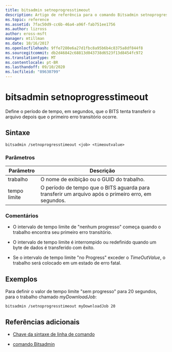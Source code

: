 ```yaml
---
title: bitsadmin setnoprogresstimeout
description: Artigo de referência para o comando Bitsadmin setnoprogresstimeout, que define o período de tempo, em segundos, que o serviço tenta transferir o arquivo depois que um erro transitório ocorre.
ms.topic: reference
ms.assetid: 7fac50d9-cc6b-46a4-a96f-fab751ee1756
ms.author: lizross
author: eross-msft
manager: mtillman
ms.date: 10/16/2017
ms.openlocfilehash: 9ffe7280e6a27d1fbc8a95b6b4c8375a8df844f8
ms.sourcegitcommit: db2d46842c68813d043738d6523f13d8454fc972
ms.translationtype: MT
ms.contentlocale: pt-BR
ms.lasthandoff: 09/10/2020
ms.locfileid: "89630799"
---
```

# <a name="bitsadmin-setnoprogresstimeout"></a>bitsadmin setnoprogresstimeout

Define o período de tempo, em segundos, que o BITS tenta transferir o arquivo depois que o primeiro erro transitório ocorre.

## <a name="syntax"></a>Sintaxe

```
bitsadmin /setnoprogresstimeout <job> <timeoutvalue>
```

### <a name="parameters"></a>Parâmetros

| Parâmetro | Descrição |
| --------- | ----------- |
| trabalho | O nome de exibição ou o GUID do trabalho. |
| tempo limite | O período de tempo que o BITS aguarda para transferir um arquivo após o primeiro erro, em segundos. |

### <a name="remarks"></a>Comentários

- O intervalo de tempo limite de "nenhum progresso" começa quando o trabalho encontra seu primeiro erro transitório.

- O intervalo de tempo limite é interrompido ou redefinido quando um byte de dados é transferido com êxito.

- Se o intervalo de tempo limite "no Progress" exceder o *TimeOutValue*, o trabalho será colocado em um estado de erro fatal.

## <a name="examples"></a>Exemplos

Para definir o valor de tempo limite "sem progresso" para 20 segundos, para o trabalho chamado *myDownloadJob*:

```
bitsadmin /setnoprogresstimeout myDownloadJob 20
```

## <a name="additional-references"></a>Referências adicionais

- [Chave da sintaxe de linha de comando](command-line-syntax-key.md)

- [comando Bitsadmin](bitsadmin.md)
